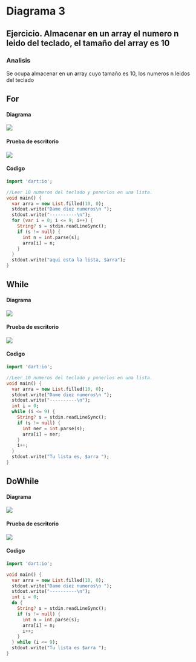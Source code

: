 # Diagrama 3
## Ejercicio. Almacenar en un array el numero n leido del teclado, el tamaño del array es 10
### Analisis 
Se ocupa almacenar en un array cuyo tamaño es 10, los numeros n leidos del teclado
## For
#### Diagrama 
![](https://gyazo.com/05a7bf67edb6cabfa1629623c7537eba.png)
#### Prueba de escritorio
![](https://gyazo.com/7d6353fed7c4b00df48ad42a22ecfa97.png)
#### Codigo
```dart
import 'dart:io';

//Leer 10 numeros del teclado y ponerlos en una lista.
void main() {
  var arra = new List.filled(10, 0);
  stdout.write("Dame diez numeros\n ");
  stdout.write("----------\n");
  for (var i = 0; i <= 9; i++) {
    String? s = stdin.readLineSync();
    if (s != null) {
      int n = int.parse(s);
      arra[i] = n;
    }
  }
  stdout.write("aqui esta la lista, $arra");
}
```
## While
#### Diagrama
![](https://gyazo.com/187aa35e98ad8294f1fd0f20bd896e77.png)
#### Prueba de escritorio
![](https://gyazo.com/1fb358afd5e2e0e5c30aa0e1915e1142.png)
#### Codigo
```dart
import 'dart:io';

//Leer 10 numeros del teclado y ponerlos en una lista.
void main() {
  var arra = new List.filled(10, 0);
  stdout.write("Dame diez numeros\n ");
  stdout.write("----------\n");
  int i = 0;
  while (i <= 9) {
    String? s = stdin.readLineSync();
    if (s != null) {
      int ner = int.parse(s);
      arra[i] = ner;
    }
    i++;
  }
  stdout.write("Tu lista es, $arra ");
}
```
## DoWhile
#### Diagrama
![](https://gyazo.com/77230060e8f36c21b20b17e1705146ba.png)
#### Prueba de escritorio
![](https://gyazo.com/9ebd974e8ddf9413da80b3c17e6f3bbd.png)
#### Codigo
```dart
import 'dart:io';

void main() {
  var arra = new List.filled(10, 0);
  stdout.write("Dame diez numeros\n ");
  stdout.write("----------\n");
  int i = 0;
  do {
    String? s = stdin.readLineSync();
    if (s != null) {
      int n = int.parse(s);
      arra[i] = n;
      i++;
    }
  } while (i <= 9);
  stdout.write("Tu lista es $arra ");
}
```
